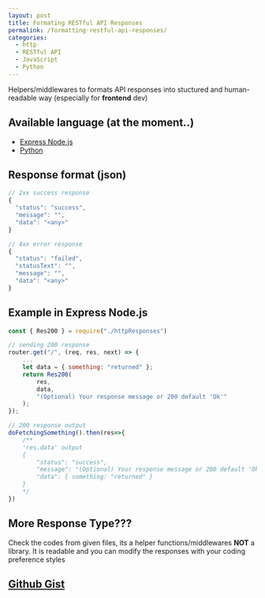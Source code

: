 ```yaml
---
layout: post
title: Formating RESTful API Responses
permalink: /formatting-restful-api-responses/
categories:
  - http
  - RESTful API
  - JavaScript
  - Python
---
```


Helpers/middlewares to formats API responses into stuctured and human-readable way (especially for **frontend** dev)

## Available language (at the moment..)
- [Express Node.js](https://gist.github.com/fadziljusri/b2a1110c1281563e4b47201ba8d3d51c#file-httpresponses-js)
- [Python](https://gist.github.com/fadziljusri/b2a1110c1281563e4b47201ba8d3d51c#file-http_responses-py)


## Response format (json)
```js
// 2xx success response
{
  "status": "success",
  "message": "",
  "data": "<any>"
}

// 4xx error response
{
  "status": "failed",
  "statusText": "",
  "message": "",
  "data": "<any>"
}
```

## Example in Express Node.js
```js
const { Res200 } = require("./httpResponses")

// sending 200 response 
router.get("/", (req, res, next) => {
    ...
    let data = { something: "returned" };
    return Res200(
        res, 
        data, 
        "(Optional) Your response message or 200 default 'Ok'"
    );
});

// 200 response output
doFetchingSomething().then(res=>{
    /**
    'res.data' output
    {
        "status": "success",
        "message": "(Optional) Your response message or 200 default 'Ok'",
        "data": { something: "returned" }
    }
    */
})
```

## More Response Type???
Check the codes from given files, its a helper functions/middlewares **NOT** a library. It is readable and you can modify the responses with your coding preference styles


## [Github Gist](https://gist.github.com/fadziljusri/b2a1110c1281563e4b47201ba8d3d51c)
